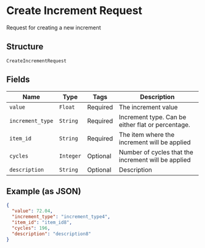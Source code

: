 
# Create Increment Request

Request for creating a new increment

## Structure

`CreateIncrementRequest`

## Fields

| Name | Type | Tags | Description |
|  --- | --- | --- | --- |
| `value` | `Float` | Required | The increment value |
| `increment_type` | `String` | Required | Increment type. Can be either flat or percentage. |
| `item_id` | `String` | Required | The item where the increment will be applied |
| `cycles` | `Integer` | Optional | Number of cycles that the increment will be applied |
| `description` | `String` | Optional | Description |

## Example (as JSON)

```json
{
  "value": 72.04,
  "increment_type": "increment_type4",
  "item_id": "item_id8",
  "cycles": 196,
  "description": "description8"
}
```

